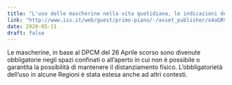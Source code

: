 ```yaml
---
title: "L'uso delle mascherine nella vita quotidiana, le indicazioni del DPCM"
link: "http://www.iss.it/web/guest/primo-piano/-/asset_publisher/o4oGR9qmvUz9/content/id/5372584"
date: 2020-05-11
draft: false
---
```


Le mascherine, in base al DPCM del 26 Aprile scorso sono divenute obbligatorie negli spazi confinati o all’aperto in cui non è possibile o garantita la possibilità di mantenere il distanziamento fisico. L’obbligatorietà dell’uso in alcune Regioni è stata estesa anche ad altri contesti.

